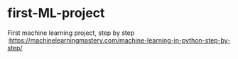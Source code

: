 # first-ML-project
First machine learning project, step by step :https://machinelearningmastery.com/machine-learning-in-python-step-by-step/
